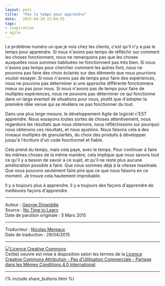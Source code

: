 ```yaml
---
layout: post
title:  "Pas le temps pour apprendre"
date:   2015-04-29 23:04:55
tags:
- inspiration
- agile
---
```


Le problème numéro un que je vois chez les clients, c'est qu'il n'y a pas le temps pour apprendre. Si nous n'avons pas temps de réfléchir sur comment les choses fonctionnent, nous ne remarquons pas que les choses auxquelles nous sommes habituées ne fonctionnent pas très bien. Si nous n'avons pas temps pour chercher comment les autres font, nous ne pouvons pas faire des choix éclairés sur des éléments que nous pourrions vouloir essayer. Si nous n'avons pas de temps pour faire des expériences, nous ne pouvons pas déterminer si une approche différente fonctionnera mieux ou pas pour nous. Si nous n'avons pas de temps pour faire de multiples expériences, nous ne pouvons pas déterminer ce qui fonctionne dans un large éventail de situations pour nous, plutôt que d'adopter la première idée venue qui se révèlera ne pas fonctionner du tout.

Dans une plus large mesure, le développement Agile de logiciel c'EST apprendre. Nous essayons toutes sortes de choses attentivement, nous regardons les résultats que nous obtenons, nous réfléchissons sur pourquoi nous obtenons ces résultats, et nous ajustons. Nous faisons cela à des niveaux multiples de granularités, du choix des produits à développer jusqu'à l'écriture d'un code fonctionnel et fiable.

Cela prend du temps, mais cela paye, avec le temps. Pour continuer à faire les mêmes choses de la même manière, cela implique que nous savons tout ce qu'il y a besoin de savoir à ce sujet, et qu'il ne reste plus aucune amélioration possible à faire. Que nous sommes déjà à la vitesse maximale. Que nous pouvons seulement faire pire que ce que nous faisons en ce moment. Je trouve cela hautement improbable.

Il y a toujours plus à apprendre. Il y a toujours des façons d'apprendre de meilleures façons d'apprendre.

---
Auteur : [George Dinwiddie](http://blog.gdinwiddie.com/about/)  
Source : [No Time to Learn](http://blog.gdinwiddie.com/2015/03/05/no-time-to-learn/)  
Date de parution originale : 5 Mars 2015  

---
Traducteur : [Nicolas Mereaux](http://www.les-traducteurs-agiles.org/traducteurs/)  
Date de traduction : 29/04/2015  

---

<a rel="license" href="http://creativecommons.org/licenses/by-nc-sa/4.0/"><img alt="Licence Creative Commons" style="border-width:0" src="http://i.creativecommons.org/l/by-nc-sa/4.0/88x31.png" /></a><br />Ce(tte) oeuvre est mise à disposition selon les termes de la <a rel="license" href="http://creativecommons.org/licenses/by-nc-sa/4.0/">Licence Creative Commons Attribution - Pas d'Utilisation Commerciale - Partage dans les Mêmes Conditions 4.0 International</a>.

---

{% include share_buttons.html %}
